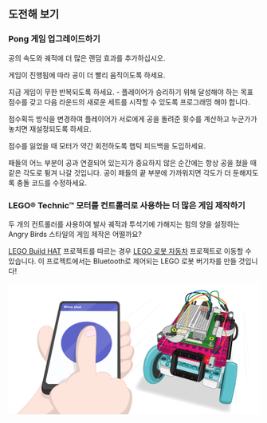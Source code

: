 ## 도전해 보기

### Pong 게임 업그레이드하기

공의 속도와 궤적에 더 많은 랜덤 효과를 추가하십시오.

게임이 진행됨에 따라 공이 더 빨리 움직이도록 하세요.

지금 게임이 무한 반복되도록 하세요. - 플레이어가 승리하기 위해 달성해야 하는 목표 점수를 갖고 다음 라운드의 새로운 세트를 시작할 수 있도록 프로그래밍 해야 합니다.

점수획득 방식을 변경하여 플레이어가 서로에게 공을 돌려준 횟수를 계산하고 누군가가 놓치면 재설정되도록 하세요.

점수를 잃었을 때 모터가 약간 회전하도록 햅틱 피드백을 도입하세요.

패들의 어느 부분이 공과 연결되어 있는지가 중요하지 않은 순간에는 항상 공을 쳤을 때 같은 각도로 튕겨 나갈 것입니다. 공이 패들의 끝 부분에 가까워지면 각도가 더 둔해지도록 충돌 코드를 수정하세요.

### LEGO® Technic™ 모터를 컨트롤러로 사용하는 더 많은 게임 제작하기

두 개의 컨트롤러를 사용하여 발사 궤적과 투석기에 가해지는 힘의 양을 설정하는 Angry Birds 스타일의 게임 제작은 어떨까요?

[LEGO Build HAT](https://projects.raspberrypi.org/en/pathways/lego-intro) 프로젝트를 따르는 경우 [LEGO 로봇 자동차](https://projects.raspberrypi.org/en/projects/lego-robot-car) 프로젝트로 이동할 수 있습니다. 이 프로젝트에서는 Bluetooth로 제어되는 LEGO 로봇 버기차를 만들 것입니다!

![레고 로봇자동차 프로젝트](images/robotcar.png)

